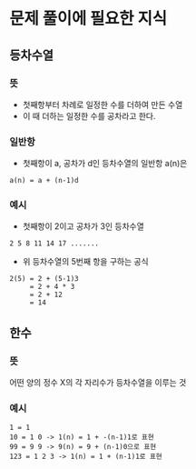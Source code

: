 # 문제 풀이에 필요한 지식

## 등차수열
### 뜻
- 첫째항부터 차례로 일정한 수를 더하여 만든 수열
- 이 때 더하는 일정한 수를 공차라고 한다.

### 일반항
- 첫째항이 a, 공차가 d인 등차수열의 일반항 a(n)은
```
a(n) = a + (n-1)d
```

### 예시
- 첫째항이 2이고 공차가 3인 등차수열
```
2 5 8 11 14 17 .......
```
- 위 등차수열의 5번째 항을 구하는 공식
```
2(5) = 2 + (5-1)3
     = 2 + 4 * 3
     = 2 + 12
     = 14
```

## 한수
### 뜻
어떤 양의 정수 X의 각 자리수가 등차수열을 이루는 것

### 예시
```
1 = 1
10 = 1 0 -> 1(n) = 1 + -(n-1)1로 표현
99 = 9 9 -> 9(n) = 9 + (n-1)0으로 표현
123 = 1 2 3 -> 1(n) = 1 + (n-1)1로 표현
```
